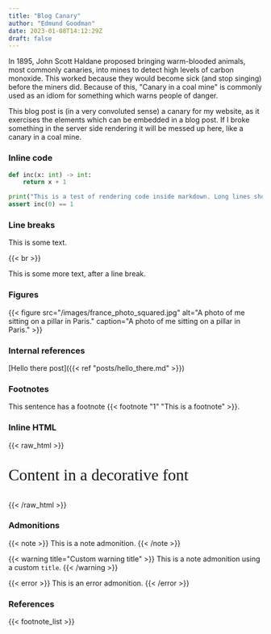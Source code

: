```yaml
---
title: "Blog Canary"
author: "Edmund Goodman"
date: 2023-01-08T14:12:29Z
draft: false
---
```


In 1895, John Scott Haldane proposed bringing warm-blooded animals, most
commonly canaries, into mines to detect high levels of carbon monoxide. This
worked because they would become sick (and stop singing) before the miners did.
Because of this, "Canary in a coal mine" is commonly used as an idiom for
something which warns people of danger.

This blog post is (in a very convoluted sense) a canary for my website, as it
exercises the elements which can be embedded in a blog post. If I broke
something in the server side rendering it will be messed up here, like a canary
in a coal mine.

<!--more-->

### Inline code

```python
def inc(x: int) -> int:
    return x + 1

print("This is a test of rendering code inside markdown. Long lines should wrap around!")
assert inc(0) == 1

```

### Line breaks

This is some text.

{{< br >}}

This is some more text, after a line break.

### Figures

{{< figure
    src="/images/france_photo_squared.jpg"
    alt="A photo of me sitting on a pillar in Paris."
    caption="A photo of me sitting on a pillar in Paris." >}}

### Internal references

[Hello there post]({{< ref "posts/hello_there.md" >}})

### Footnotes

This sentence has a footnote {{< footnote "1" "This is a footnote" >}}.

### Inline HTML

{{< raw_html >}}

<p style="font-family: kanzlei;  font-size: 32px;">Content in a decorative font</p>
{{< /raw_html >}}

### Admonitions

{{< note >}}
This is a note admonition.
{{< /note >}}

{{< warning title="Custom warning title" >}}
This is a note admonition using a custom `title`.
{{< /warning >}}

{{< error >}}
This is an error admonition.
{{< /error >}}

### References

{{< footnote_list >}}
